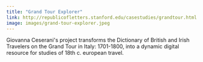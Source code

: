 ```yaml
---
title: "Grand Tour Explorer"
link: http://republicofletters.stanford.edu/casestudies/grandtour.html
image: images/grand-tour-explorer.jpeg
---
```

Giovanna Ceserani's project transforms the Dictionary of British and Irish Travelers on the Grand Tour in Italy: 1701-1800, into a dynamic digital resource for studies of 18th c. european travel.
